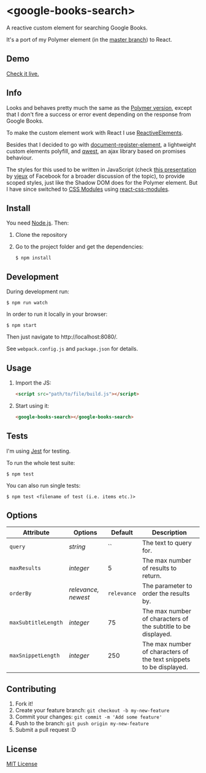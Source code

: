 # &lt;google-books-search&gt;

A reactive custom element for searching Google Books.

It's a port of my Polymer element (in the [master branch](https://github.com/codejet/google-books-search)) to React.

## Demo

[Check it live.](http://codejet.github.io/google-books-search/reactive-element/)


## Info

Looks and behaves pretty much the same as the [Polymer version](https://github.com/codejet/google-books-search), except that I don't fire a success or error event depending on the response from Google Books.

To make the custom element work with React I use [ReactiveElements](https://github.com/PixelsCommander/ReactiveElements).

Besides that I decided to go with [document-register-element](https://github.com/WebReflection/document-register-element), a lightweight custom elements polyfill, and [qwest](https://github.com/pyrsmk/qwest), an ajax library based on promises behaviour.

The styles for this used to be written in JavaScript (check [this presentation](https://speakerdeck.com/vjeux/react-css-in-js) by [vjeux](https://github.com/vjeux) of Facebook for a broader discussion of the topic), to provide scoped styles, just like the Shadow DOM does for the Polymer element. But I have since switched to [CSS Modules](https://github.com/css-modules/css-modules) using [react-css-modules](https://github.com/gajus/react-css-modules).

## Install

You need [Node.js](http://nodejs.org/). Then:

1. Clone the repository
2. Go to the project folder and get the dependencies:

    ```
    $ npm install
    ```

## Development

During development run:

```
$ npm run watch
```

In order to run it locally in your browser:

```
$ npm start
```

Then just navigate to http://localhost:8080/.

See `webpack.config.js` and `package.json` for details.

## Usage

1. Import the JS:

    ```html
    <script src="path/to/file/build.js"></script>
    ```

2. Start using it:

    ```html
    <google-books-search></google-books-search>
    ```


## Tests

I'm using [Jest](https://facebook.github.io/jest/) for testing.

To run the whole test suite:

```
$ npm test
```

You can also run single tests:

```
$ npm test <filename of test (i.e. items etc.)>
```

## Options

Attribute     | Options              | Default      | Description
---           | ---                  | ---          | ---
`query`       | *string*             | ``           | The text to query for.
`maxResults`  | *integer*             | 5            | The max number of results to return.
`orderBy`     | *relevance, newest*  | `relevance`  | The parameter to order the results by.
`maxSubtitleLength`     | *integer* | 75  | The max number of characters of the subtitle to be displayed.
`maxSnippetLength`     | *integer*  | 250  | The max number of characters of the text snippets to be displayed.

## Contributing

1. Fork it!
2. Create your feature branch: `git checkout -b my-new-feature`
3. Commit your changes: `git commit -m 'Add some feature'`
4. Push to the branch: `git push origin my-new-feature`
5. Submit a pull request :D

## License

[MIT License](http://opensource.org/licenses/MIT)

